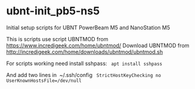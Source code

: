 # ubnt-init_pb5-ns5
Initial setup scripts for UBNT PowerBeam M5 and NanoStation M5

This is scripts use script UBNTMOD from https://www.incredigeek.com/home/ubntmod/
Download UBNTMOD from http://incredigeek.com/home/downloads/ubntmod/ubntmod.sh

For scripts working need install sshpass:
<code> apt install sshpass </code>

And add two lines in  ~/.ssh/config
<code>
StrictHostKeyChecking no
UserKnownHostsFile=/dev/null
</code>
